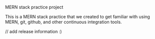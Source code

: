 MERN stack practice project

This is a MERN stack practice that we created to get familiar with using MERN, git, github, and other continuous integration tools.

// add release information :)
